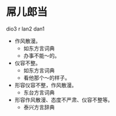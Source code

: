# 屌儿郎当
dio3 r lan2 dan1
+ 作风散漫。
  * 如东方言词典
  - 办事不能～的。
+ 仪容不整。
  * 如东方言词典
  - 看他那个～的样子。
+ 形容仪容不整，作风散漫。
  * 东台方言词典
+ 形容作风散漫、态度不严肃、仪容不整等。
  * 泰兴方言辞典
